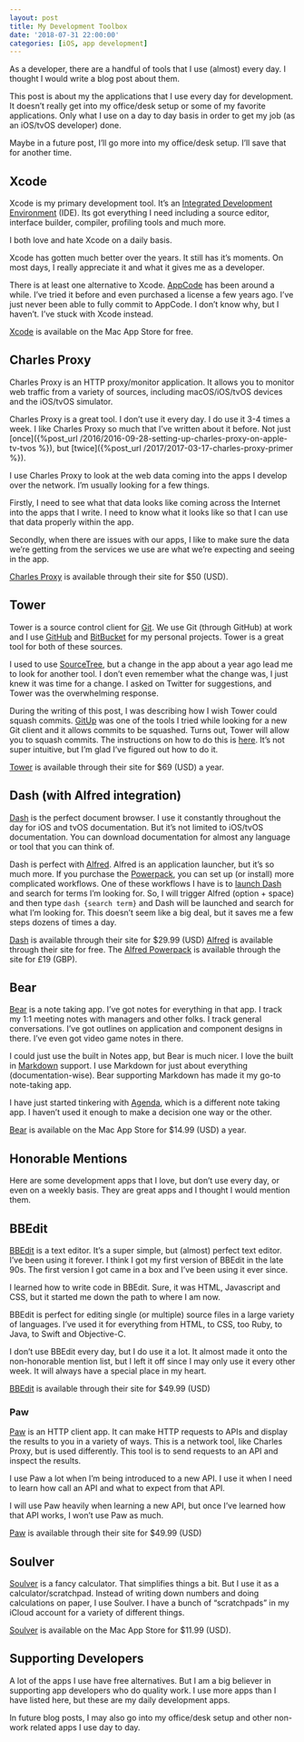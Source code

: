 ```yaml
---
layout: post
title: My Development Toolbox
date: '2018-07-31 22:00:00'
categories: [iOS, app development]
---
```


As a developer, there are a handful of tools that I use (almost) every day. I thought I would write a blog post about them.

This post is about my the applications that I use every day for development. It doesn’t really get into my office/desk setup or some of my favorite applications. Only what I use on a day to day basis in order to get my job (as an iOS/tvOS developer) done.

Maybe in a future post, I’ll go more into my office/desk setup. I’ll save that for another time.

## Xcode

Xcode is my primary development tool. It’s an [Integrated Development Environment](https://en.wikipedia.org/wiki/Integrated_development_environment) (IDE). Its got everything I need including a source editor, interface builder, compiler, profiling tools and much more.

I both love and hate Xcode on a daily basis.

Xcode has gotten much better over the years. It still has it’s moments. On most days, I really appreciate it and what it gives me as a developer.

There is at least one alternative to Xcode. [AppCode](http://www.jetbrains.com/objc/) has been around a while. I’ve tried it before and even purchased a license a few years ago. I’ve just never been able to fully commit to AppCode. I don’t know why, but I haven’t. I’ve stuck with Xcode instead.

[Xcode](https://itunes.apple.com/us/app/xcode/id497799835?mt=12) is available on the Mac App Store for free.

## Charles Proxy

Charles Proxy is an HTTP proxy/monitor application. It allows you to monitor web traffic from a variety of sources, including macOS/iOS/tvOS devices and the iOS/tvOS simulator.

Charles Proxy is a great tool. I don’t use it every day. I do use it 3-4 times a week. I like Charles Proxy so much that I’ve written about it before. Not just [once]({%post_url /2016/2016-09-28-setting-up-charles-proxy-on-apple-tv-tvos %}), but [twice]({%post_url /2017/2017-03-17-charles-proxy-primer %}).

I use Charles Proxy to look at the web data coming into the apps I develop over the network. I’m usually looking for a few things.

Firstly, I need to see what that data looks like coming across the Internet into the apps that I write. I need to know what it looks like so that I can use that data properly within the app.

Secondly, when there are issues with our apps, I like to make sure the data we’re getting from the services we use are what we’re expecting and seeing in the app.

[Charles Proxy](https://www.charlesproxy.com/) is available through their site for $50 (USD).

## Tower

Tower is a source control client for [Git](https://git-scm.com/). We use Git (through GitHub) at work and I use [GitHub](https://github.com/) and [BitBucket](https://bitbucket.org/) for my personal projects. Tower is a great tool for both of these sources.

I used to use [SourceTree](https://www.sourcetreeapp.com/), but a change in the app about a year ago lead me to look for another tool. I don’t even remember what the change was, I just knew it was time for a change. I asked on Twitter for suggestions, and Tower was the overwhelming response.

During the writing of this post, I was describing how I wish Tower could squash commits. [GitUp](http://gitup.co/) was one of the tools I tried while looking for a new Git client and it allows commits to be squashed. Turns out, Tower will allow you to squash commits. The instructions on how to do this is [here](https://www.git-tower.com/help/mac/commit-history/interactive-rebase). It’s not super intuitive, but I’m glad I’ve figured out how to do it.

[Tower](https://www.git-tower.com/) is available through their site for $69 (USD) a year.

## Dash (with Alfred integration)

[Dash](https://kapeli.com/dash) is the perfect document browser. I use it constantly throughout the day for iOS and tvOS documentation. But it’s not limited to iOS/tvOS documentation. You can download documentation for almost any language or tool that you can think of.

Dash is perfect with [Alfred](https://www.alfredapp.com/). Alfred is an application launcher, but it’s so much more. If you purchase the [Powerpack](https://www.alfredapp.com/powerpack/), you can set up (or install) more complicated workflows. One of these workflows I have is to [launch Dash](https://www.alfredapp.com/blog/productivity/dash-quicker-api-documentation-search/) and search for terms I’m looking for. So, I will trigger Alfred (option + space) and then type `dash {search term}` and Dash will be launched and search for what I’m looking for. This doesn’t seem like a big deal, but it saves me a few steps dozens of times a day.

[Dash](https://kapeli.com/dash) is available through their site for $29.99 (USD) [Alfred](https://www.alfredapp.com/) is available through their site for free. The [Alfred Powerpack](https://www.alfredapp.com/powerpack/) is available through the site for £19 (GBP).

## Bear

[Bear](http://www.bear-writer.com/) is a note taking app. I’ve got notes for everything in that app. I track my 1:1 meeting notes with managers and other folks. I track general conversations. I’ve got outlines on application and component designs in there. I’ve even got video game notes in there.

I could just use the built in Notes app, but Bear is much nicer. I love the built in [Markdown](https://daringfireball.net/projects/markdown/) support. I use Markdown for just about everything (documentation-wise). Bear supporting Markdown has made it my go-to note-taking app.

I have just started tinkering with [Agenda](https://www.agenda.com/), which is a different note taking app. I haven’t used it enough to make a decision one way or the other.

[Bear](https://itunes.apple.com/us/app/bear-beautiful-writing-app/id1091189122?ls=1&mt=12) is available on the Mac App Store for $14.99 (USD) a year.

## Honorable Mentions

Here are some development apps that I love, but don’t use every day, or even on a weekly basis. They are great apps and I thought I would mention them.

## BBEdit

[BBEdit](http://www.barebones.com/products/bbedit/) is a text editor. It’s a super simple, but (almost) perfect text editor. I’ve been using it forever. I think I got my first version of BBEdit in the late 90s. The first version I got came in a box and I’ve been using it ever since.

I learned how to write code in BBEdit. Sure, it was HTML, Javascript and CSS, but it started me down the path to where I am now.

BBEdit is perfect for editing single (or multiple) source files in a large variety of languages. I’ve used it for everything from HTML, to CSS, too Ruby, to Java, to Swift and Objective-C.

I don’t use BBEdit every day, but I do use it a lot. It almost made it onto the non-honorable mention list, but I left it off since I may only use it every other week. It will always have a special place in my heart.

[BBEdit](http://www.barebones.com/products/bbedit/) is available through their site for $49.99 (USD)

### Paw

[Paw](https://paw.cloud/) is an HTTP client app. It can make HTTP requests to APIs and display the results to you in a variety of ways. This is a network tool, like Charles Proxy, but is used differently. This tool is to send requests to an API and inspect the results.

I use Paw a lot when I’m being introduced to a new API. I use it when I need to learn how call an API and what to expect from that API.

I will use Paw heavily when learning a new API, but once I’ve learned how that API works, I won’t use Paw as much.

[Paw](https://paw.cloud/) is available through their site for $49.99 (USD)

## Soulver

[Soulver](https://www.acqualia.com/soulver/) is a fancy calculator. That simplifies things a bit. But I use it as a calculator/scratchpad. Instead of writing down numbers and doing calculations on paper, I use Soulver. I have a bunch of “scratchpads” in my iCloud account for a variety of different things.

[Soulver](http://itunes.apple.com/us/app/soulver/id413965349?mt=12) is available on the Mac App Store for $11.99 (USD).

## Supporting Developers

A lot of the apps I use have free alternatives. But I am a big believer in supporting app developers who do quality work. I use more apps than I have listed here, but these are my daily development apps.

In future blog posts, I may also go into my office/desk setup and other non-work related apps I use day to day.

